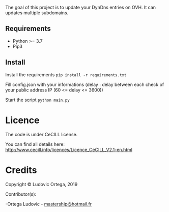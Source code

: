 The goal of this project is to update your DynDns entries on OVH. It can updates multiple subdomains.

## Requirements

- Python >= 3.7
- Pip3

## Install

Install the requirements `pip install -r requirements.txt`

Fill config.json with your informations (delay : delay between each check of your public address IP (60 <= delay <= 3600))

Start the script `python main.py`

# Licence

The code is under CeCILL license.

You can find all details here: http://www.cecill.info/licences/Licence_CeCILL_V2.1-en.html

# Credits

Copyright © Ludovic Ortega, 2019

Contributor(s):

-Ortega Ludovic - mastership@hotmail.fr